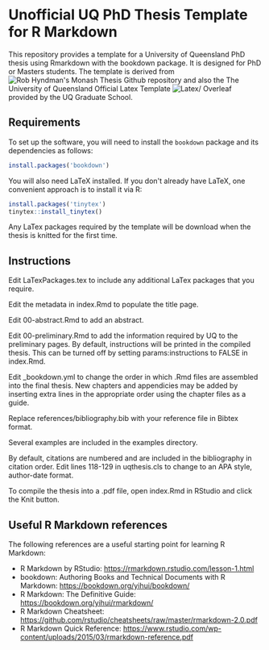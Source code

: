 Unofficial UQ PhD Thesis Template for R Markdown
================================================

This repository provides a template for a University of Queensland PhD thesis using Rmarkdown with the bookdown package. It is designed for PhD or Masters students.  The template is derived from ![Rob Hyndman's Monash Thesis Github repository](https://github.com/robjhyndman/MonashThesis) and also the The University of Queensland Official Latex Template ![Latex/ Overleaf](https://my.uq.edu.au/node/1707/4#4) provided by the UQ Graduate School. 

## Requirements

To set up the software, you will need to install the `bookdown` package and its dependencies as follows:

```r
install.packages('bookdown')
```

You will also need LaTeX installed. If you don't already have LaTeX, one convenient approach is to install it via R:

```r
install.packages('tinytex')
tinytex::install_tinytex()
```

Any LaTex packages required by the template will be download when the thesis is knitted for the first time.

## Instructions

Edit LaTexPackages.tex to include any additional LaTex packages that you require.

Edit the metadata in index.Rmd to populate the title page.

Edit 00-abstract.Rmd to add an abstract.

Edit 00-preliminary.Rmd to add the information required by UQ to the preliminary pages.  By default, instructions will be printed in the compiled thesis.  This can be turned off by setting params:instructions to FALSE in index.Rmd.

Edit _bookdown.yml to change the order in which .Rmd files are assembled into the final thesis. New chapters and appendicies may be added by inserting extra lines in the appropriate order using the chapter files as a guide.

Replace references/bibliography.bib with your reference file in Bibtex format.

Several examples are included in the examples directory.

By default, citations are numbered and are included in the bibliography in citation order. Edit lines 118-129 in uqthesis.cls to change to an APA style, author-date format.

To compile the thesis into a .pdf file, open index.Rmd in RStudio and click the Knit button.

## Useful R Markdown references

The following references are a useful starting point for learning R Markdown:

* R Markdown by RStudio: https://rmarkdown.rstudio.com/lesson-1.html
* bookdown: Authoring Books and Technical Documents with R Markdown: https://bookdown.org/yihui/bookdown/
* R Markdown: The Definitive Guide: https://bookdown.org/yihui/rmarkdown/
* R Markdown Cheatsheet: https://github.com/rstudio/cheatsheets/raw/master/rmarkdown-2.0.pdf
* R Markdown Quick Reference: https://www.rstudio.com/wp-content/uploads/2015/03/rmarkdown-reference.pdf
